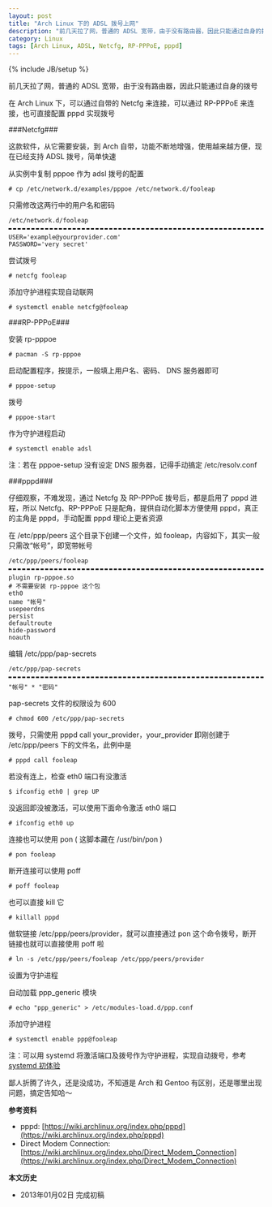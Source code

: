 ```yaml
---
layout: post
title: "Arch Linux 下的 ADSL 拨号上网"
description: "前几天拉了网，普通的 ADSL 宽带，由于没有路由器，因此只能通过自身的拨号"
category: Linux
tags: [Arch Linux, ADSL, Netcfg, RP-PPPoE, pppd]
---
```

{% include JB/setup %}

前几天拉了网，普通的 ADSL 宽带，由于没有路由器，因此只能通过自身的拨号

在 Arch Linux 下，可以通过自带的 Netcfg 来连接，可以通过 RP-PPPoE 来连接，也可直接配置 pppd 实现拨号

###Netcfg###

这款软件，从它需要安装，到 Arch 自带，功能不断地增强，使用越来越方便，现在已经支持 ADSL 拨号，简单快速

从实例中复制 pppoe 作为 adsl 拨号的配置

    # cp /etc/network.d/examples/pppoe /etc/network.d/fooleap

只需修改这两行中的用户名和密码

<pre style='margin-bottom: 0; border-bottom:none; padding-bottom:8px;'><code>/etc/network.d/fooleap</code></pre>
<pre style='margin-top: 0; border-top-style:dashed; padding-top:8px;'><code>USER='example@yourprovider.com'
PASSWORD='very secret'</code></pre>

尝试拨号

    # netcfg fooleap


添加守护进程实现自动联网

    # systemctl enable netcfg@fooleap

###RP-PPPoE###

安装 rp-pppoe

    # pacman -S rp-pppoe

启动配置程序，按提示，一般填上用户名、密码、 DNS 服务器即可

    # pppoe-setup

拨号

    # pppoe-start

作为守护进程启动

    # systemctl enable adsl

注：若在 pppoe-setup 没有设定 DNS 服务器，记得手动搞定 /etc/resolv.conf

###pppd###

仔细观察，不难发现，通过 Netcfg 及 RP-PPPoE 拨号后，都是启用了 pppd 进程，所以 Netcfg、RP-PPPoE 只是配角，提供自动化脚本方便使用 pppd，真正的主角是 pppd，手动配置 pppd 理论上更省资源

在 /etc/ppp/peers 这个目录下创建一个文件，如 fooleap，内容如下，其实一般只需改“帐号”，即宽带帐号

<pre style='margin-bottom: 0; border-bottom:none; padding-bottom:8px;'><code>/etc/ppp/peers/fooleap</code></pre>
<pre style='margin-top: 0; border-top-style:dashed; padding-top:8px;'><code>plugin rp-pppoe.so
# 不需要安装 rp-pppoe 这个包
eth0
name "帐号"
usepeerdns
persist
defaultroute
hide-password
noauth</code></pre>

编辑 /etc/ppp/pap-secrets

<pre style='margin-bottom: 0; border-bottom:none; padding-bottom:8px;'><code>/etc/ppp/pap-secrets</code></pre>
<pre style='margin-top: 0; border-top-style:dashed; padding-top:8px;'><code>"帐号" * "密码"</code></pre>

pap-secrets 文件的权限设为 600

    # chmod 600 /etc/ppp/pap-secrets

拨号，只需使用 pppd call your_provider，your_provider 即刚创建于 /etc/ppp/peers 下的文件名，此例中是

    # pppd call fooleap

若没有连上，检查 eth0 端口有没激活

    $ ifconfig eth0 | grep UP

没返回即没被激活，可以使用下面命令激活 eth0 端口

    # ifconfig eth0 up

连接也可以使用 pon ( 这脚本藏在 /usr/bin/pon )

    # pon fooleap

断开连接可以使用 poff

    # poff fooleap

也可以直接 kill 它

    # killall pppd

做软链接 /etc/ppp/peers/provider，就可以直接通过 pon 这个命令拨号，断开链接也就可以直接使用 poff 啦

    # ln -s /etc/ppp/peers/fooleap /etc/ppp/peers/provider

设置为守护进程

自动加载 ppp_generic 模块

    # echo "ppp_generic" > /etc/modules-load.d/ppp.conf

添加守护进程

    # systemctl enable ppp@fooleap

注：可以用 systemd 将激活端口及拨号作为守护进程，实现自动拨号，参考 [systemd 初体验](http://www.linuxsir.org/bbs/thread382947.html)

鄙人折腾了许久，还是没成功，不知道是 Arch 和 Gentoo 有区别，还是哪里出现问题，搞定告知哈～

**参考资料**

* pppd: [https://wiki.archlinux.org/index.php/pppd](https://wiki.archlinux.org/index.php/pppd)
* Direct Modem Connection: [https://wiki.archlinux.org/index.php/Direct_Modem_Connection](https://wiki.archlinux.org/index.php/Direct_Modem_Connection)

**本文历史**

* 2013年01月02日 完成初稿
